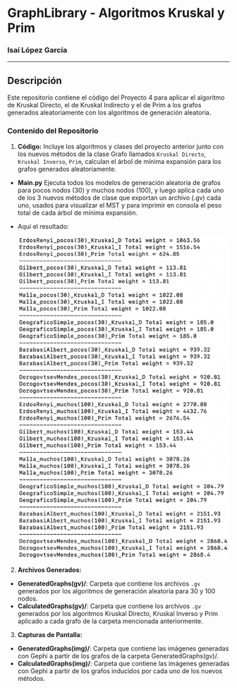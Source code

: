 # GraphLibrary - Algoritmos Kruskal y Prim

### Isaí López García  
---

## Descripción

Este repositorio contiene el código del Proyecto 4 para aplicar el algoritmo de Kruskal Directo, el de Kruskal Indirecto y el de Prim a los grafos generados aleatoriamente con los algoritmos de generación aleatoria.

### Contenido del Repositorio

1. **Código:** Incluye los algoritmos y clases del proyecto anterior junto con los nuevos métodos de la clase Grafo llamados `Kruskal Directo`, `Kruskal Inverso`, `Prim`, calculan el árbol de mínima expansión para los grafos generados aleatoriamente.

  - **Main.py** Ejecuta todos los modelos de generación aleatoria de grafos para pocos nodos (30) y muchos nodos (100), y luego aplica cada uno de los 3 nuevos métodos de clase que exportan un archivo (.gv) cada uno, usados para visualizar el MST y para imprimir en consola el peso total de cada árbol de mínima expansión.

  - Aquí el resultado:
    
    ![Pesos totales de cada MST generado](Totalweightsresults.png)

2. **Archivos Generados:**
   
  - **GeneratedGraphs(gv)/**: Carpeta que contiene los archivos `.gv` generados por los algoritmos de generación aleatoria para 30 y 100 nodos.
  - **CalculatedGraphs(gv)/**: Carpeta que contiene los archivos `.gv` generados por los algoritmos Kruskal Directo, Kruskal Inverso y Prim aplicado a cada grafo de la carpeta mencionada anteriormente.

3. **Capturas de Pantalla:**
   
- **GeneratedGraphs(img)/**: Carpeta que contiene las imágenes generadas con Gephi a partir de los grafos de la carpeta GeneratedGraphs(gv)/.
- **CalculatedGraphs(img)/**: Carpeta que contiene las imágenes generadas con Gephi a partir de los grafos inducidos por cada uno de los nuevos métodos. 

